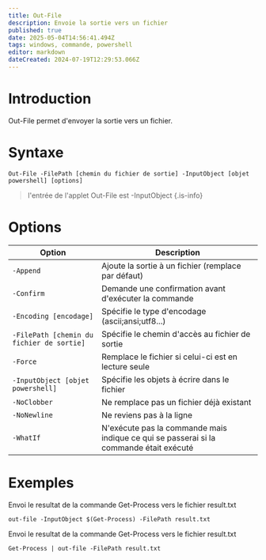 ```yaml
---
title: Out-File
description: Envoie la sortie vers un fichier
published: true
date: 2025-05-04T14:56:41.494Z
tags: windows, commande, powershell
editor: markdown
dateCreated: 2024-07-19T12:29:53.066Z
---
```


# Introduction

Out-File permet d'envoyer la sortie vers un fichier.

# Syntaxe

`Out-File -FilePath [chemin du fichier de sortie] -InputObject [objet powershell] [options]`

> l'entrée de l'applet Out-File est -InputObject
> {.is-info}

# Options

| Option                                    | Description                                                                            |
| ----------------------------------------- | -------------------------------------------------------------------------------------- |
| `-Append`                                 | Ajoute la sortie à un fichier (remplace par défaut)                                    |
| `-Confirm`                                | Demande une confirmation avant d'exécuter la commande                                  |
| `-Encoding [encodage]`                    | Spécifie le type d'encodage (ascii;ansi;utf8...)                                       |
| `-FilePath [chemin du fichier de sortie]` | Spécifie le chemin d'accès au fichier de sortie                                        |
| `-Force`                                  | Remplace le fichier si celui-ci est en lecture seule                                   |
| `-InputObject [objet powershell]`         | Spécifie les objets à écrire dans le fichier                                           |
| `-NoClobber`                              | Ne remplace pas un fichier déjà existant                                               |
| `-NoNewline`                              | Ne reviens pas à la ligne                                                              |
| `-WhatIf`                                 | N'exécute pas la commande mais indique ce qui se passerai si la commande était exécuté |

# Exemples

Envoi le resultat de la commande Get-Process vers le fichier result.txt

`out-file -InputObject $(Get-Process) -FilePath result.txt`

Envoi le resultat de la commande Get-Process vers le fichier result.txt

`Get-Process | out-file -FilePath result.txt`
